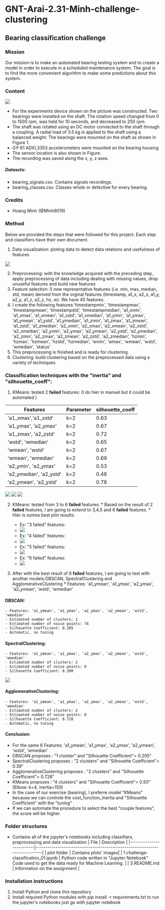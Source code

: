 # GNT-Arai-2.31-Minh-challenge-clustering

## Bearing classification challenge

### Mission
Our mission is to make an automated bearing testing system and to create a model in order to execute in a scheduled maintenance system. 
The goal is to find the more convenient algorithm to make some predictions about this system. 

### Content
![](https://i.postimg.cc/gkgJGTnj/1.jpg)
 - For the experiments device shown on the picture was constructed. Two bearings were installed on the shaft. The rotation speed changed from 0 to 1500 rpm, was held for 10 seconds, and decreased to 250 rpm. 
 - The shaft was rotated using an DC motor connected to the shaft through a coupling. A radial load of 3.5 kg is applied to the shaft using a balanced weight.
The bearings were mounted on the shaft as shown in Figure 1. 
- GY-61 ADXL3353 accelerometers were mounted on the bearing housing 
- The sensor location is also shown in Figure. 
- The recording was saved along the x, y, z axes.
##### Datasets: 
   - bearing_signals.csv. Contains signals recordings.
   - bearing_classes.csv. Classes whole or defective for every bearing.

### Credits
* Hoang Minh (@Minh6019)

### Method
Below are provided the steps that were followed for this project. Each step and classifiers have their own document.

 1. Data visualization: ploting data to detect data relations and usefulness of features

![](plot/Heatmap_01.png)

 2. Preprocessing: with the knowledge acquired with the preceding step, apply preprocessing of data including dealing with missing values, drop unuseful features and build new features
 4. Feature selection: 5 new representative features (i.e. min, max, median, std, mean) derived from the orginal features (timestamp, a1_x, a2_x, a1_y, a2_y, a1_z, a2_z, hz, w). We have 45 features.
 5. I create the following features:'timestampmin', 'timestampmax', 'timestampmean', 'timestampstd',
         'timestampmedian', 'a1_xmin', 'a1_xmax', 'a1_xmean', 'a1_xstd',
         'a1_xmedian', 'a1_ymin', 'a1_ymax', 'a1_ymean', 'a1_ystd', 'a1_ymedian',
         'a1_zmin', 'a1_zmax', 'a1_zmean', 'a1_zstd', 'a1_zmedian', 'a2_xmin',
         'a2_xmax', 'a2_xmean', 'a2_xstd', 'a2_xmedian', 'a2_ymin', 'a2_ymax',
         'a2_ymean', 'a2_ystd', 'a2_ymedian', 'a2_zmin', 'a2_zmax', 'a2_zmean',
         'a2_zstd', 'a2_zmedian', 'hzmin', 'hzmax', 'hzmean', 'hzstd',
         'hzmedian', 'wmin', 'wmax', 'wmean', 'wstd', 'wmedian', 'status'
  5. This preprocessing is finished and is ready for clustering.
  6. Clustering: build clustering based on the preprocessed data using a variety of techniques

### Classification techniques with the "inertia" and "silhouette_coeff":
1. KMeans: tested 2 **failed** features: (I do hier in manuel but it could be automated )  
    
  | Features            | Parameter  | silhouette_coeff |
  |---------------------|------------|------------------|
  |'a1_xmax','a1_xstd'	|k=2	| 0.63 	|
  |'a1_ymax', 'a2_ymax'|	k=2	|0.67 |
  |'a1_zmax', 'a2_zstd'|	k=2	|0.72 |
  |'wstd', 'wmedian'|	k=2	|0.65 |
  |'wmean', 'wstd'|	k=2	|0.67 |
  |'wmean', 'wmedian'|	k=2	|0.69 |
  |'a2_ymin', 'a2_ymax'|	k=2	|0.53 |
  |'a2_ymedian', 'a2_ystd'|	k=2	|0.48 |
  |'a2_ymean', 'a2_ystd'|	k=2	|0.78 |
  
  ![](plot/a1_a2_ymax_2.png) ![](plot/a1_a2_ymax_3.png)
  ![](plot/a1_a2_ymax_inertia.png)
  
  2. KMeans: tested from 3 to 6 **failed** features:
    * Based on the result of 2 **failed** features, I am going to extend to 3,4,5 and 6 **failed** features.
    * Hier is somes best plot results:
     * Ex: "3 failed" features:
     * ![](plot/a1_xmax_ymax_zmax_3_inertia.png)  
     * Ex: "4 failed" features:
     * ![](plot/a1_xmax_ymax_xstd_a2_ymax_4_inertia.png)
     * Ex: "5 failed" features:
     * ![](plot/a1_ymean_ymax_xstd_a2_ymax_ymean_wstd_5_inertia.png)
     * Ex: "6 failed" features:
     * ![](plot/a1_ymean_ymax_a2_y_mean_ymax_wstd_wmedian_6_inertia.png)
               
   3. After with the best result of 6 **failed** features, I am going to test with another models:DBSCAN, SpectralClustering and AgglomerativeClustering
     * Features: 'a1_ymean', 'a1_ymax', 'a2_ymax', 'a2_ymean', 'wstd', 'wmedian'
     
  
  #### DBSCAN:
    - Features: 'a1_ymean', 'a1_ymax', 'a2_ymax', 'a2_ymean', 'wstd', 'wmedian'
    - Estimated number of clusters: 1
    - Estimated number of noise points: 74
    - Silhouette Coefficient: 0.205
    - Automatic, no tuning
       
  #### SpectralClustering:

    - Features: 'a1_ymean', 'a1_ymax', 'a2_ymax', 'a2_ymean', 'wstd', 'wmedian'
    - Estimated number of clusters: 2
    - Estimated number of noise points: 0
    - Silhouette Coefficient: 0.390

   ![](plot/SpectralClustering_01.png)

  #### AgglomerativeClustering:

    - Features: 'a1_ymean', 'a1_ymax', 'a2_ymax', 'a2_ymean', 'wstd', 'wmedian'
    - Estimated number of clusters: 2
    - Estimated number of noise points: 0
    - Silhouette Coefficient: 0.728
    - Automatic, no tuning

#### Conclusion:
   - For the same 6 Features: 'a1_ymean', 'a1_ymax', 'a2_ymax', 'a2_ymean', 'wstd', 'wmedian'
   - DBSCAN proposes                  : "1 cluister" and "Silhouette Coefficient"= 0.205"
   - SpectralClustering proposes      : "2 cluisters" and "Silhouette Coefficient"= 0.39"
   - AgglomerativeClustering proposes : "2 cluisters" and "Silhouette Coefficient"= 0.728"
   - KMeans proposes                  : "4 cluisters" and "Silhouette Coefficient"= 0.50" (Elbow: k=4, inertia=150)
   - In the case of our exercise (bearing), I preferre model "KMeans" because we can controle the cost_function_Inertia and "Silhouette Coefficient" with the "tuning"
   - If we can automate the procedure to select the best "couple features", the score will be higher.
  
### Folder structures
* Contains all of the jupyter's notebooks including classifiers, preprocessing and data visualization
  | File                     | Description                                                                 |
  |--------------------------|-----------------------------------------------------------------------------|
  | plot folder            | Contains plots' images|
  | 1.challenge-classification_01.ipynb   | Python code written in "Jupyter Notebook"  <br>Code used to get the data ready for Machine Learning.  |
  | 3.README.md           | Information on the assignment                   |  

### Installation instructions
1. Install Python and clone this repository
2. Install required Python modules with pip install -r requirements.txt
to run the jupyter's notebooks just go with jupyter notebook
